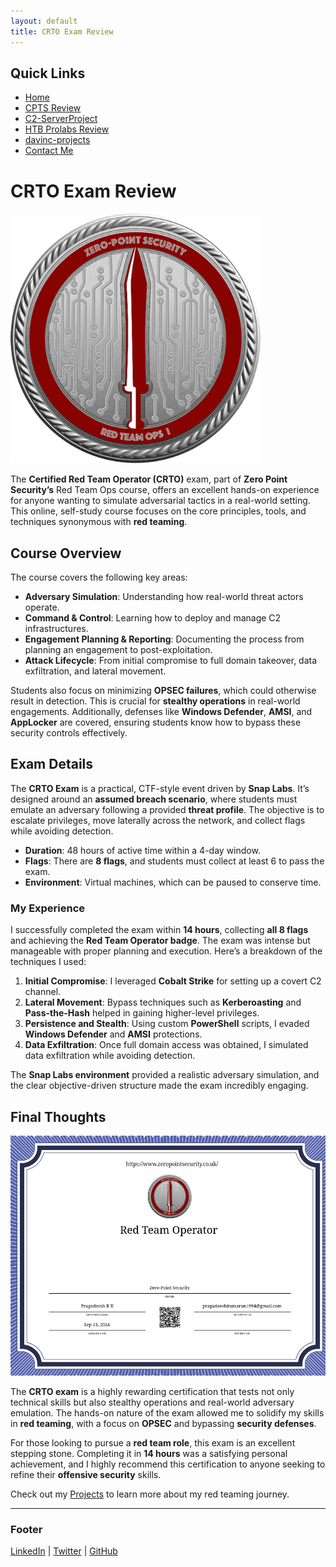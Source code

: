```yaml
---
layout: default
title: CRTO Exam Review
---
```


## Quick Links

- [Home](./index.md)
- [CPTS Review](./CPTSreview.md)
- [C2-ServerProject](./c2-ServerProject.md)
- [HTB Prolabs Review](./prolabreview.md)
- [davinc-projects](./davinc-projects.md)
- [Contact Me](./contact.html)

# CRTO Exam Review

![CRTO Badge](/CRTOBADGE.png)


The **Certified Red Team Operator (CRTO)** exam, part of **Zero Point Security’s** Red Team Ops course, offers an excellent hands-on experience for anyone wanting to simulate adversarial tactics in a real-world setting. This online, self-study course focuses on the core principles, tools, and techniques synonymous with **red teaming**.


## Course Overview

The course covers the following key areas:
- **Adversary Simulation**: Understanding how real-world threat actors operate.
- **Command & Control**: Learning how to deploy and manage C2 infrastructures.
- **Engagement Planning & Reporting**: Documenting the process from planning an engagement to post-exploitation.
- **Attack Lifecycle**: From initial compromise to full domain takeover, data exfiltration, and lateral movement.

Students also focus on minimizing **OPSEC failures**, which could otherwise result in detection. This is crucial for **stealthy operations** in real-world engagements. Additionally, defenses like **Windows Defender**, **AMSI**, and **AppLocker** are covered, ensuring students know how to bypass these security controls effectively.

## Exam Details

The **CRTO Exam** is a practical, CTF-style event driven by **Snap Labs**. It’s designed around an **assumed breach scenario**, where students must emulate an adversary following a provided **threat profile**. The objective is to escalate privileges, move laterally across the network, and collect flags while avoiding detection.

- **Duration**: 48 hours of active time within a 4-day window.
- **Flags**: There are **8 flags**, and students must collect at least 6 to pass the exam.
- **Environment**: Virtual machines, which can be paused to conserve time.

### My Experience

I successfully completed the exam within **14 hours**, collecting **all 8 flags** and achieving the **Red Team Operator badge**. The exam was intense but manageable with proper planning and execution. Here’s a breakdown of the techniques I used:

1. **Initial Compromise**: I leveraged **Cobalt Strike** for setting up a covert C2 channel.
2. **Lateral Movement**: Bypass techniques such as **Kerberoasting** and **Pass-the-Hash** helped in gaining higher-level privileges.
3. **Persistence and Stealth**: Using custom **PowerShell** scripts, I evaded **Windows Defender** and **AMSI** protections.
4. **Data Exfiltration**: Once full domain access was obtained, I simulated data exfiltration while avoiding detection.

The **Snap Labs environment** provided a realistic adversary simulation, and the clear objective-driven structure made the exam incredibly engaging.

## Final Thoughts

![CRTO CERT](/CRTOCERT.png)


The **CRTO exam** is a highly rewarding certification that tests not only technical skills but also stealthy operations and real-world adversary emulation. The hands-on nature of the exam allowed me to solidify my skills in **red teaming**, with a focus on **OPSEC** and bypassing **security defenses**.

For those looking to pursue a **red team role**, this exam is an excellent stepping stone. Completing it in **14 hours** was a satisfying personal achievement, and I highly recommend this certification to anyone seeking to refine their **offensive security** skills.

Check out my [Projects](./projects.html) to learn more about my red teaming journey.



---

### Footer

[LinkedIn](https://linkedin.com/in/yourprofile) | [Twitter](https://twitter.com/yourprofile) | [GitHub](https://github.com/yourprofile)

